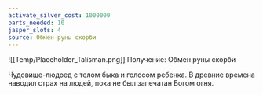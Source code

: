 ```yaml
---
activate_silver_cost: 1000000
parts_needed: 10
jasper_slots: 4
source: Обмен руны скорби
---
```

![[Temp/Placeholder_Talisman.png]]
Получение: Обмен руны скорби

Чудовище-людоед с телом быка и голосом ребенка. В древние времена наводил страх на людей, пока не был запечатан Богом огня.
